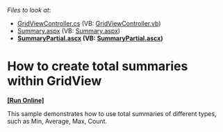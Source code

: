 <!-- default file list -->
*Files to look at*:

* [GridViewController.cs](./CS/GridView.Summary/Controllers/GridViewController.cs) (VB: [GridViewController.vb](./VB/GridView.Summary/Controllers/GridViewController.vb))
* [Summary.aspx](./CS/GridView.Summary/Views/GridView/Summary.aspx) (VB: [Summary.aspx](./VB/GridView.Summary/Views/GridView/Summary.aspx))
* **[SummaryPartial.ascx](./CS/GridView.Summary/Views/GridView/SummaryPartial.ascx) (VB: [SummaryPartial.ascx](./VB/GridView.Summary/Views/GridView/SummaryPartial.ascx))**
<!-- default file list end -->
# How to create total summaries within GridView
<!-- run online -->
**[[Run Online]](https://codecentral.devexpress.com/e2831)**
<!-- run online end -->


<p>This sample demonstrates how to use total summaries of different types, such as Min, Average, Max, Count.</p>

<br/>


